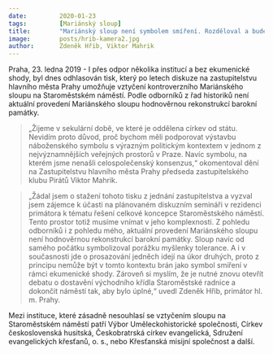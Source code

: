 ```yaml
---
date:         2020-01-23
tags:         [Mariánský sloup]
title:        "Mariánský sloup není symbolem smíření. Rozděloval a bude rozdělovat společnost i nadále"
image: 	      posts/hrib-kamera2.jpg
author:       Zdeněk Hřib, Viktor Mahrik
---
```


Praha, 23. ledna 2019 - I přes odpor několika institucí a bez ekumenické shody, byl dnes odhlasován tisk, který po letech diskuze na zastupitelstvu hlavního města Prahy umožňuje vztyčení kontroverzního Mariánského sloupu na Staroměstském náměstí. Podle odborníků z řad historiků není aktuální provedení Mariánského sloupu hodnověrnou rekonstrukcí barokní památky. 

> „Žijeme v sekulární době, ve které je oddělena církev od státu. Nevidím proto důvod, proč bychom měli podporovat výstavbu náboženského symbolu s výrazným politickým kontextem v jednom z nejvýznamnějších veřejných prostorů v Praze. Navíc symbolu, na kterém jsme nenašli celospolečenský konsenzus,“ okomentoval dění na Zastupitelstvu hlavního města Prahy předseda zastupitelského klubu Pirátů Viktor Mahrik. 

> „Žádal jsem o stažení tohoto tisku z jednání zastupitelstva a vyzval jsem zájemce k účasti na plánovaném diskuzním semináři v rezidenci primátora k tématu řešení celkové koncepce Staroměstského náměstí.  Tento prostor totiž musíme vnímat v jeho komplexnosti. Z pohledu odborníků i z pohledu mého, aktuální provedení Mariánského sloupu není hodnověrnou rekonstrukcí barokní památky. Sloup navíc od samého počátku symbolizoval porážku myšlenky tolerance. A i v současnosti jde o prosazování jedněch idejí na úkor druhých, proto z principu nemůže být v tomto kontextu brán jako symbol smíření v rámci ekumenické shody. Zároveň si myslím, že je nutné znovu otevřít debatu o dostavění východního křídla Staroměstské radnice a dokončit náměstí tak, aby bylo úplné,“ uvedl Zdeněk Hřib, primátor hl. m. Prahy.

Mezi instituce, které zásadně nesouhlasí se vztyčením sloupu na Staroměstském náměstí patří Výbor Uměleckohistorické společnosti, Církev československá husitská, Českobratrská církev evangelická, Sdružení evangelických křesťanů, o. s., nebo Křesťanská misijní společnost a další. 


